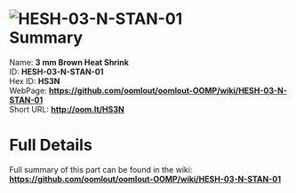 
![HESH-03-N-STAN-01](https://github.com/oomlout/oomlout-OOMP/blob/master/parts/HESH-03-N-STAN-01/HESH-03-N-STAN-01_420.jpg)   
Summary
=================
  
Name: __3 mm Brown Heat Shrink__    
ID: __HESH-03-N-STAN-01__   
Hex ID: __HS3N__   
WebPage: __https://github.com/oomlout/oomlout-OOMP/wiki/HESH-03-N-STAN-01__   
Short URL: __http://oom.lt/HS3N__   

Full Details
==========================
Full summary of this part can be found in the wiki:   
__https://github.com/oomlout/oomlout-OOMP/wiki/HESH-03-N-STAN-01__    

